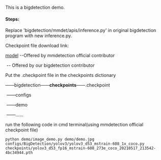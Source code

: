 This is a bigdetection demo. 

#### Steps:

Replace 'bigdetection/mmdet/apis/inference.py' in original bigdetection program with new inference.py.



Checkpoint file download link: 

[model](https://download.openmmlab.com/mmdetection/v2.0/yolo/yolov3_d53_fp16_mstrain-608_273e_coco/yolov3_d53_fp16_mstrain-608_273e_coco_20210517_213542-4bc34944.pth)   --Offered by mmdetection official contributor

​               -- Offered by our bigdetection contributor



Put the .checkpoint file in the checkpoints dictionary

——bigdetection——**checkpoints**——.checkpoint

​                              ——configs

​							  ——demo

​                              ——......



run the following code in cmd terminal(using mmdetection official checkpoint file)

```
python demo/image_demo.py demo/demo.jpg configs/BigDetection/yolov3/yolov3_d53_mstrain-608_1x_coco.py checkpoints/yolov3_d53_fp16_mstrain-608_273e_coco_20210517_213542-4bc34944.pth
```

